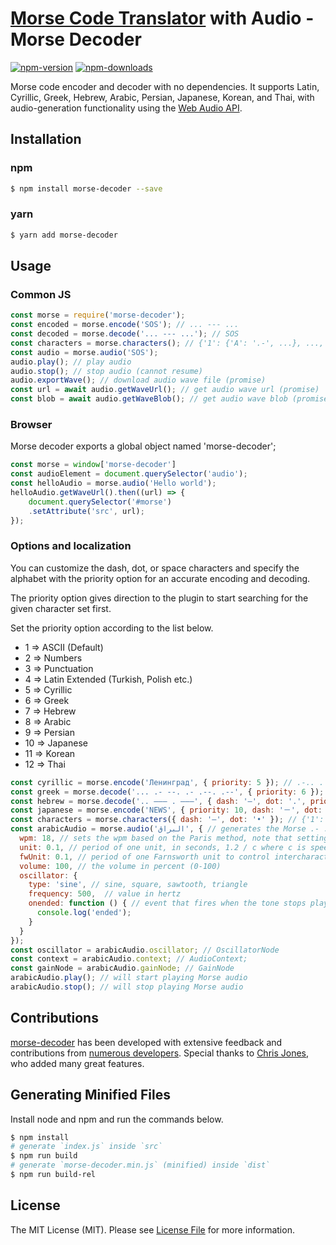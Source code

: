 # [Morse Code Translator](https://morsedecoder.com) with Audio - Morse Decoder

[![npm-version]][npm] [![npm-downloads]][npm]

Morse code encoder and decoder with no dependencies. It supports Latin, Cyrillic, Greek, Hebrew, Arabic,
Persian, Japanese, Korean, and Thai, with audio-generation functionality using the [Web Audio API](https://developer.mozilla.org/en-US/docs/Web/API/Web_Audio_API).

## Installation

### npm

```bash
$ npm install morse-decoder --save
```

### yarn

```bash
$ yarn add morse-decoder
```

## Usage
### Common JS
```js
const morse = require('morse-decoder');
const encoded = morse.encode('SOS'); // ... --- ...
const decoded = morse.decode('... --- ...'); // SOS
const characters = morse.characters(); // {'1': {'A': '.-', ...}, ..., '11': {'ㄱ': '.-..', ...}}
const audio = morse.audio('SOS');
audio.play(); // play audio
audio.stop(); // stop audio (cannot resume)
audio.exportWave(); // download audio wave file (promise)
const url = await audio.getWaveUrl(); // get audio wave url (promise)
const blob = await audio.getWaveBlob(); // get audio wave blob (promise)
```
### Browser
Morse decoder exports a global object named 'morse-decoder';
```js
const morse = window['morse-decoder']
const audioElement = document.querySelector('audio');
const helloAudio = morse.audio('Hello world');
helloAudio.getWaveUrl().then((url) => {
    document.querySelector('#morse')
    .setAttribute('src', url);
});
```


### Options and localization

You can customize the dash, dot, or space characters and specify the alphabet with the priority option for
an accurate encoding and decoding.

The priority option gives direction to the plugin to start searching for the given character set first.

Set the priority option according to the list below.

- 1 => ASCII (Default)
- 2 => Numbers
- 3 => Punctuation
- 4 => Latin Extended (Turkish, Polish etc.)
- 5 => Cyrillic
- 6 => Greek
- 7 => Hebrew
- 8 => Arabic
- 9 => Persian
- 10 => Japanese
- 11 => Korean
- 12 => Thai

```js
const cyrillic = morse.encode('Ленинград', { priority: 5 }); // .-.. . -. .. -. --. .-. .- -..
const greek = morse.decode('... .- --. .- .--. .--', { priority: 6 }); // ΣΑΓΑΠΩ
const hebrew = morse.decode('.. ––– . –––', { dash: '–', dot: '.', priority: 7 }); // יהוה
const japanese = morse.encode('NEWS', { priority: 10, dash: '－', dot: '・', separator: '　' }); // －・　・　・－－　・・・
const characters = morse.characters({ dash: '–', dot: '•' }); // {'1': {'A': '•–', ...}, ..., '11': {'ㄱ': '•–••', ...}}
const arabicAudio = morse.audio('البراق', { // generates the Morse .- .-.. -... .-. .- --.- then generates the audio from it
  wpm: 18, // sets the wpm based on the Paris method, note that setting this will override and set the unit and fwUnits accordingly
  unit: 0.1, // period of one unit, in seconds, 1.2 / c where c is speed of transmission, in words per minute
  fwUnit: 0.1, // period of one Farnsworth unit to control intercharacter and interword gaps
  volume: 100, // the volume in percent (0-100)
  oscillator: {
    type: 'sine', // sine, square, sawtooth, triangle
    frequency: 500,  // value in hertz
    onended: function () { // event that fires when the tone stops playing
      console.log('ended');
    }
  }
});
const oscillator = arabicAudio.oscillator; // OscillatorNode
const context = arabicAudio.context; // AudioContext;
const gainNode = arabicAudio.gainNode; // GainNode
arabicAudio.play(); // will start playing Morse audio
arabicAudio.stop(); // will stop playing Morse audio
```

## Contributions

[morse-decoder](https://github.com/ozdemirburak/morse-decoder) has been developed 
with extensive feedback and contributions from [numerous developers](https://github.com/ozdemirburak/morse-decoder/graphs/contributors).
Special thanks to [Chris Jones](https://github.com/chris--jones), who added many great features.

## Generating Minified Files

Install node and npm and run the commands below.

``` bash
$ npm install
# generate `index.js` inside `src`
$ npm run build
# generate `morse-decoder.min.js` (minified) inside `dist`
$ npm run build-rel
```

## License

The MIT License (MIT). Please see [License File](LICENSE) for more information.

  [npm-version]: https://img.shields.io/npm/v/morse-decoder.svg?style=flat-square
  [npm-downloads]: https://img.shields.io/npm/dm/morse-decoder.svg?style=flat-square

  [npm]: https://www.npmjs.com/package/morse-decoder
